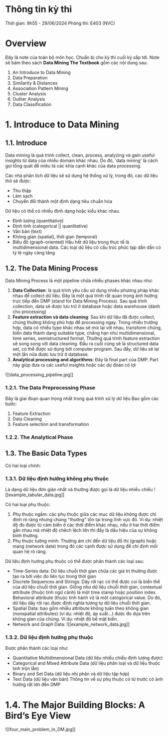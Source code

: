# Thông tin kỳ thi
Thời gian: 9h55 - 29/06/2024
Phòng thi: E403 (NVC)

# Overview
Đây là note của toàn bộ môn học. Chuẩn bị cho kỳ thi cuối kỳ sắp tới.
Note sẽ bám theo sách **Data Mining The Textbook** gồm các nội dung sau:
1. An Introduce to Data Mining
2. Data Preparation
3. Similarity & Distances
4. Association Pattern Mining
5. Cluster Analysis
6. Outlier Analysis
7. Data Classification

# 1. Introduce to Data Mining
## 1.1. Introduce
Data mining là quá trình collect, clean, process, analyzing và gain useful insights từ data của nhiều domain khác nhau.
Do đó, 'data mining' là cách gọi tổng quát để miêu tả các khía cạnh khác của data processing.

Các nhà phân tích dữ liệu sẽ sử dụng hệ thống xử lý, trong đó, các dữ liệu thô sẽ được:
- Thu thập
- Làm sạch
- Chuyển đổi thành một định dạng tiêu chuẩn hóa

Dữ liệu có thể có nhiều định dạng hoặc kiểu khác nhau. 
- Định lượng (quantitative)
- Định tính (categorical || quanlitative)
- Văn bản (text)
- Không gian (spatial), thời gian (temporal) 
- Biểu đồ (graph-oriented)
Hầu hết dữ liệu trong thực tế là multidimensional data. Các loại dữ liệu có cấu trúc phức tạp dần dần có tỷ lệ ngày càng tăng

## 1.2. The Data Mining Process
Data Mining Process là một pipeline chứa nhiều phases khác nhau như:
1. **Data Collection**: là quá trình yêu cầu sử dụng nhiều phương pháp khác nhau để collect dữ liệu. Đây là một quá trình rất quan trọng ảnh hưởng trực tiếp đến DMP (stand for Data Mining Process). Sau quá trình collection, data sẽ được lưu trữ ở database hoặc data warehouse (dành cho processing)
2. **Feature extraction và data cleaning**: Sau khi dữ liệu đã được collect, chúng thường không phù hợp để processing ngay. Trong nhiều trường hợp, data có nhiều type khác nhau sẽ mix lại với nhau, transform chúng,  biến data thành dạng suitable type, chẳng hạn như multidimensional, time series, semistructured format. Thường quá trình feature extraction sẽ song song với data cleaning. Đầu ra cuối cùng sẽ là structured data set, có thể được sử dụng bởi computer program. Sau đấy, dữ liệu sẽ lại một lần nữa được lưu trữ ở database.
3. **Analytical processing and algorithms**: Đây là final part của DMP. Part này giúp đưa ra các useful insights hoặc các dự đoán có lợi

![[data_processing_pipeline.jpg]]

### 1.2.1. The Data Preprocessing Phase
Đây là giai đoạn quan trọng nhất trong quá trình xử lý dữ liệu
Bao gồm các bước:
1. Feature Extraction
2. Data Cleaning
3. Feature selection and transformation
### 1.2.2. The Analytical Phase

## 1.3. The Basic Data Types
Có hai loại chính:
### 1.3.1. Dữ liệu định hướng không phụ thuộc
Là dạng dữ liệu đơn giản nhất và thường được gọi là dữ liệu nhiều chiều
![[example_tabular_data.jpg]]

Có hai loại phụ thuộc:
1. Phụ thuộc ngầm: các phụ thuộc giữa các mục dữ liệu không được chỉ định rõ ràng nhưng chúng "thường" tồn tại trong lĩnh vực đó. Ví dụ: nhiệt độ đo được từ cảm biến ở các thời điểm khác nhau, nếu ở hai thời điểm gần nhau mà nhiệt độ chêch lệch lớn thì đấy là dấu hiệu của sự không bình thường.
2. Phụ thuộc tường minh: Thường ám chỉ đến dữ liệu đồ thị (graph) hoặc mạng (network data) trong đó các cạnh được sử dụng để chỉ định mối quan hệ rõ ràng. 

Dữ liệu định hướng phụ thuộc có thể được phân thành các loại sau:
- Time-Series data: Dữ liệu chuỗi thời gian chứa các giá trị thường được tạo ra bởi việc đo liên tục trong thời gian
- Discrete Sequences and Strings: Dãy rời rạc có thể được coi là biến thể của dữ liệu chuỗi thời gian. Giống như dữ liệu chuỗi thời gian, contextual attribute (thuộc tính ngữ cảnh) là một time stamp hoặc position index. Behavioral attribute (thuộc tính hành vi) là một catogorical value. Do đó, dữ liệu dãy rời rạc được định nghĩa tương tự dữ liệu chuỗi thời gian.
- Spatial Data: bao gồm nhiều attribute không tuân theo không gian (nonspatial attributes) (ví dụ: nhiệt độ, áp suất...) được đo dựa trên không gian của chúng. Ví dụ: nhiệt độ bề mặt biển.
- Network and Graph Data: 
![[example_network_data.jpg]]

### 1.3.2. Dữ liệu định hướng phụ thuộc
Được phân thành các loại như:
- Quantitative Multidimensional Data (dữ liệu nhiều chiều định lượng được)
- Categorical and Mixed Attribute Data (dữ liệu phân loại và dữ liệu thuộc tính trộn lẫn)
- Binary and Set Data (dữ liệu nhị phân và dữ liệu tập hợp)
- Text Data (dữ liệu văn bản)
Thông tin về sự phụ thuộc có từ trước có ảnh hướng rất lớn đến DMP

# 1.4. The Major Building Blocks: A Bird’s Eye View
![[four_main_problem_in_DM.jpg]]